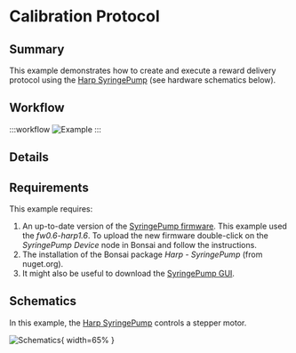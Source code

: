 # Calibration Protocol

## Summary
This example demonstrates how to create and execute a reward delivery protocol using the [Harp SyringePump](https://harp-tech.org/api/Harp.SyringePump.html) (see hardware schematics below).

## Workflow
:::workflow
![Example](~/workflows/HarpExamples/SyringePump/CalibrationProtocol/CalibrationProtocol.bonsai)
:::

## Details

## Requirements
This example requires:
1. An up-to-date version of the [SyringePump firmware](https://github.com/harp-tech/device.syringepump/releases). This example used the *fw0.6-harp1.6*. To upload the new firmware double-click on the *SyringePump Device* node in Bonsai and follow the instructions.
2. The installation of the Bonsai package *Harp - SyringePump* (from nuget.org).
3. It might also be useful to download the [SyringePump GUI](https://github.com/harp-tech/device.syringepump/releases).

## Schematics
In this example, the [Harp SyringePump](https://harp-tech.org/api/Harp.SyringePump.html) controls a stepper motor.

![Schematics](./CalibrationProtocolSch.svg){ width=65% }